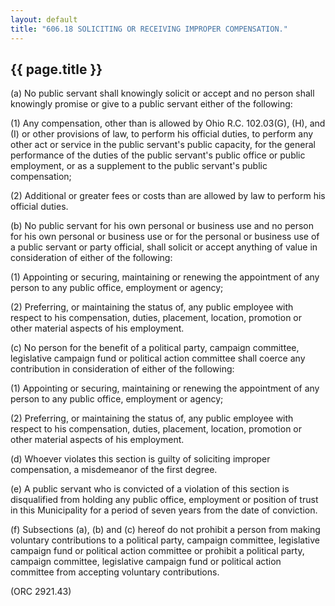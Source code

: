---
layout: default 
title: "606.18 SOLICITING OR RECEIVING IMPROPER COMPENSATION."---

{{ page.title }}
----------------

​(a) No public servant shall knowingly solicit or accept and no person
shall knowingly promise or give to a public servant either of the
following:

​(1) Any compensation, other than is allowed by Ohio R.C. 102.03(G),
(H), and (I) or other provisions of law, to perform his official duties,
to perform any other act or service in the public servant's public
capacity, for the general performance of the duties of the public
servant's public office or public employment, or as a supplement to the
public servant's public compensation;

​(2) Additional or greater fees or costs than are allowed by law to
perform his official duties.

​(b) No public servant for his own personal or business use and no
person for his own personal or business use or for the personal or
business use of a public servant or party official, shall solicit or
accept anything of value in consideration of either of the following:

​(1) Appointing or securing, maintaining or renewing the appointment of
any person to any public office, employment or agency;

​(2) Preferring, or maintaining the status of, any public employee with
respect to his compensation, duties, placement, location, promotion or
other material aspects of his employment.

​(c) No person for the benefit of a political party, campaign committee,
legislative campaign fund or political action committee shall coerce any
contribution in consideration of either of the following:

​(1) Appointing or securing, maintaining or renewing the appointment of
any person to any public office, employment or agency;

​(2) Preferring, or maintaining the status of, any public employee with
respect to his compensation, duties, placement, location, promotion or
other material aspects of his employment.

​(d) Whoever violates this section is guilty of soliciting improper
compensation, a misdemeanor of the first degree.

​(e) A public servant who is convicted of a violation of this section is
disqualified from holding any public office, employment or position of
trust in this Municipality for a period of seven years from the date of
conviction.

​(f) Subsections (a), (b) and (c) hereof do not prohibit a person from
making voluntary contributions to a political party, campaign committee,
legislative campaign fund or political action committee or prohibit a
political party, campaign committee, legislative campaign fund or
political action committee from accepting voluntary contributions.

(ORC 2921.43)
